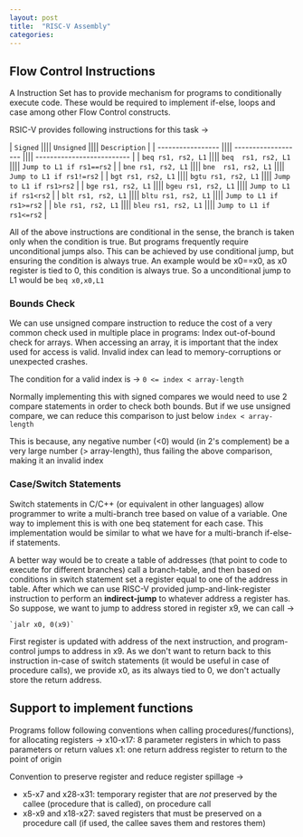 ```yaml
---
layout: post
title:  "RISC-V Assembly"
categories: 
---
```

## Flow Control Instructions
A Instruction Set has to provide mechanism for programs to conditionally execute
code. These would be required to implement if-else, loops and case among other 
Flow Control constructs.

RSIC-V provides following instructions for this task ->

| `Signed`           |||| `Unsigned`          |||| `Description`              |
| -----------------  |||| ------------------- |||| -------------------------- |
| `beq rs1, rs2, L1` |||| `beq  rs1, rs2, L1` |||| `Jump to L1 if rs1==rs2`   |
| `bne rs1, rs2, L1` |||| `bne  rs1, rs2, L1` |||| `Jump to L1 if rs1!=rs2`   |
| `bgt rs1, rs2, L1` |||| `bgtu rs1, rs2, L1` |||| `Jump to L1 if rs1>rs2`    |
| `bge rs1, rs2, L1` |||| `bgeu rs1, rs2, L1` |||| `Jump to L1 if rs1<rs2`    |
| `blt rs1, rs2, L1` |||| `bltu rs1, rs2, L1` |||| `Jump to L1 if rs1>=rs2`   |
| `ble rs1, rs2, L1` |||| `bleu rs1, rs2, L1` |||| `Jump to L1 if rs1<=rs2`   |

All of the above instructions are conditional in  the sense, the branch is taken
only when the condition is true. But programs frequently require unconditional
jumps also. This can be achieved by use conditional jump, but ensuring the
condition is always true. An example would be x0==x0, as x0 register is tied to
0, this condition is always true. So a unconditional jump to L1 would be
    `beq x0,x0,L1`

### Bounds Check
We can use unsigned compare instruction to reduce the cost of a very common check
used in multiple place in programs: Index out-of-bound check for arrays.
When accessing an array, it is important that the index used for access is valid.
Invalid index can lead to memory-corruptions or unexpected crashes.

The condition for a valid index is ->
    ` 0 <= index < array-length `

Normally implementing this with signed compares we would need to use 2 compare
statements in order to check both bounds. But if we use unsigned compare, we 
can reduce this comparison to just below
    ` index < array-length `

This is because, any negative number (<0) would (in 2's complement) be a very
large number (> array-length), thus failing the above comparison, making it
an invalid index

### Case/Switch Statements
Switch statements in C/C++ (or equivalent in other languages) allow programmer
to write a multi-branch tree based on value of a variable. One way to implement
this is with one beq statement for each case. This implementation would be similar
to what we have for a multi-branch if-else-if statements.

A better way would be to create a table of addresses (that point to code to execute
for different branches) call a branch-table, and then based on conditions in 
switch statement set a register equal to one of the address in table.
After which we can use RISC-V provided jump-and-link-register instruction to 
perform an **indirect-jump** to whatever address a register has. So suppose, 
we want to jump to address stored in register x9, we can call ->

    `jalr x0, 0(x9)`

First register is updated with address of the next instruction, and program-control
jumps to address in x9. As we don't want to return back to this instruction in-case
of switch statements (it would be useful in case of procedure calls), we provide
x0, as its always tied to 0, we don't actually store the return address.

## Support to implement functions

Programs follow following conventions when calling procedures(/functions), for
allocating registers ->
x10-x17: 8 parameter registers in which to pass parameters or return values
x1: one return address register to return to the point of origin

Convention to preserve register and reduce register spillage ->

- x5-x7 and x28-x31: temporary register that are *not* preserved by the callee
(procedure that is called), on procedure call
- x8-x9 and x18-x27: saved registers that must be preserved on a procedure call
(if used, the callee saves them and restores them)



